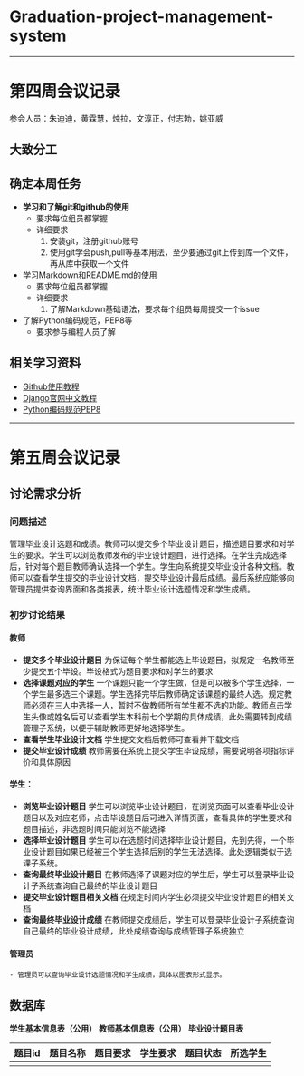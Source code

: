 # Graduation-project-management-system
***
# 第四周会议记录
参会人员：朱迪迪，黄霖慧，烛拉，文淳正，付志勃，姚亚威

## 大致分工


## 确定本周任务
- **学习和了解git和github的使用**
   - 要求每位组员都掌握
   - 详细要求
      1.	安装git，注册github账号
      2.	使用git学会push,pull等基本用法，至少要通过git上传到库一个文件，再从库中获取一个文件
- 学习Markdown和README.md的使用
   - 要求每位组员都掌握
   - 详细要求
     1. 了解Markdown基础语法，要求每个组员每周提交一个issue
- 了解Python编码规范，PEP8等
   - 要求参与编程人员了解

## 相关学习资料
- [Github使用教程](http://www.runoob.com/git/git-remote-repo.html)
- [Django官网中文教程](https://docs.djangoproject.com/zh-hans/2.1/intro/?tdsourcetag=s_pctim_aiomsg)
- [Python编码规范PEP8](https://blog.csdn.net/Jmilk/article/details/53996580#%E4%BB%A3%E7%A0%81%E5%B8%83%E5%B1%80)

***
# 第五周会议记录
## 讨论需求分析
### 问题描述
 管理毕业设计选题和成绩。教师可以提交多个毕业设计题目，描述题目要求和对学生的要求。学生可以浏览教师发布的毕业设计题目，进行选择。在学生完成选择后，针对每个题目教师确认选择一个学生。学生向系统提交毕业设计各种文档。教师可以查看学生提交的毕业设计文档，提交毕业设计最后成绩。最后系统应能够向管理员提供查询界面和各类报表，统计毕业设计选题情况和学生成绩。
 ### 初步讨论结果
 #### 教师
 - **提交多个毕业设计题目**
   为保证每个学生都能选上毕设题目，拟规定一名教师至少提交五个毕设。毕设格式为题目要求和对学生的要求
 - **选择课题对应的学生**
   一个课题只能一个学生做，但是可以被多个学生选择，一个学生最多选三个课题。学生选择完毕后教师确定该课题的最终人选。规定教师必须在三人中选择一人，暂时不做教师所有学生都不选的功能。教师点击学生头像或姓名后可以查看学生本科前七个学期的具体成绩，此处需要转到成绩管理子系统，以便于辅助教师更好地选择学生。
 - **查看学生毕业设计文档**
   学生提交文档后教师可查看并下载文档
 - **提交毕业设计成绩**
   教师需要在系统上提交学生毕设成绩，需要说明各项指标评价和具体原因
 #### 学生：
 - **浏览毕业设计题目**
   学生可以浏览毕业设计题目，在浏览页面可以查看毕业设计题目以及对应老师，点击毕设题目后可进入详情页面，查看具体的学生要求和题目描述，非选题时间只能浏览不能选择
 - **选择毕业设计题目**
   学生可以在选题时间选择毕业设计题目，先到先得，一个毕业设计题目如果已经被三个学生选择后别的学生无法选择。此处逻辑类似于选课子系统。
 - **查询最终毕业设计题目**
   在教师选择了课题对应的学生后，学生可以登录毕业设计子系统查询自己最终的毕业设计题目
 - **提交毕业设计题目相关文档**
   在规定时间内学生必须提交毕业设计题目的相关文档
 -  **查询最终毕业设计成绩**
    在教师提交成绩后，学生可以登录毕业设计子系统查询自己最终的毕业设计成绩，此处成绩查询与成绩管理子系统独立
  #### 管理员
    - 管理员可以查询毕业设计选题情况和学生成绩，具体以图表形式显示。
 ## 数据库
 **学生基本信息表（公用）**
 **教师基本信息表（公用）**
 **毕业设计题目表**

| 题目id        |  题目名称    | 题目要求  |  学生要求  |  题目状态  |  所选学生  |
| --------   | -----:   | :----: |  :----: |  :----: |  :----: | 
|         |     |     |    |      |      |  

